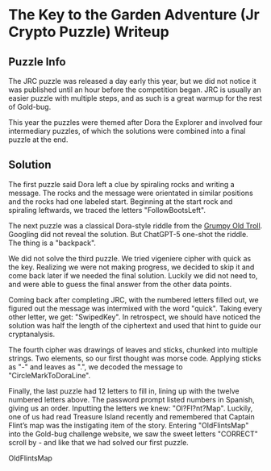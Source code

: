 # The Key to the Garden Adventure (Jr Crypto Puzzle) Writeup

## Puzzle Info

The JRC puzzle was released a day early this year, but we did not notice it was published until an hour before the competition began. JRC is usually an easier puzzle with multiple steps, and as such is a great warmup for the rest of Gold-bug.

This year the puzzles were themed after Dora the Explorer and involved four intermediary puzzles, of which the solutions were combined into a final puzzle at the end.

## Solution

The first puzzle said Dora left a clue by spiraling rocks and writing a message. The rocks and the message were orientated in similar positions and the rocks had one labeled start. Beginning at the start rock and spiraling leftwards, we traced the letters "FollowBootsLeft".

The next puzzle was a classical Dora-style riddle from the [Grumpy Old Troll](https://dora.fandom.com/wiki/List_of_the_Grumpy_Old_Troll%27s_riddles). Googling did not reveal the solution. But ChatGPT-5 one-shot the riddle. The thing is a "backpack".

We did not solve the third puzzle. We tried vigeniere cipher with quick as the key. Realizing we were not making progress, we decided to skip it and come back later if we needed the final solution. Luckily we did not need to, and were able to guess the final answer from the other data points.

Coming back after completing JRC, with the numbered letters filled out, we figured out the message was intermixed with the word "quick". Taking every other letter, we get: "SwipedKey". In retrospect, we should have noticed the solution was half the length of the ciphertext and used that hint to guide our cryptanalysis.

The fourth cipher was drawings of leaves and sticks, chunked into multiple strings. Two elements, so our first thought was morse code. Applying sticks as "-" and leaves as ".", we decoded the message to "CircleMarkToDoraLine".

Finally, the last puzzle had 12 letters to fill in, lining up with the twelve numbered letters above. The password prompt listed numbers in Spanish, giving us an order. Inputting the letters we knew: "Ol?Fl?nt?Map". Luckily, one of us had read Treasure Island recently and remembered that Captain Flint’s map was the instigating item of the story. Entering "OldFlintsMap" into the Gold-bug challenge website, we saw the sweet letters "CORRECT" scroll by - and like that we had solved our first puzzle.

<result>OldFlintsMap</result>
